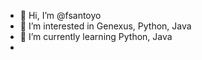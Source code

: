 - 👋 Hi, I’m @fsantoyo
- 👀 I’m interested in Genexus, Python, Java
- 🌱 I’m currently learning Python, Java
- 
<!---
fsantoyo/fsantoyo is a ✨ special ✨ repository because its `README.md` (this file) appears on your GitHub profile.
You can click the Preview link to take a look at your changes.
--->

